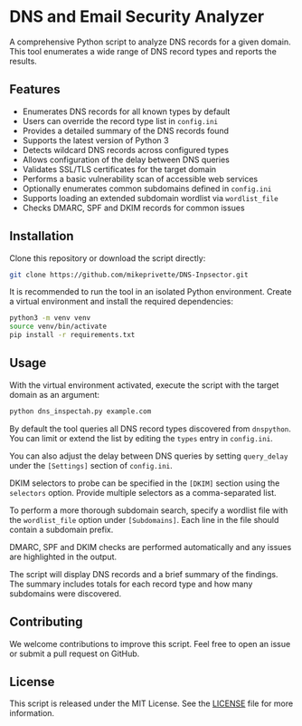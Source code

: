# DNS and Email Security Analyzer

A comprehensive Python script to analyze DNS records for a given domain. This tool enumerates a wide range of DNS record types and reports the results.

## Features

- Enumerates DNS records for all known types by default
- Users can override the record type list in `config.ini`
- Provides a detailed summary of the DNS records found
- Supports the latest version of Python 3
- Detects wildcard DNS records across configured types
- Allows configuration of the delay between DNS queries
- Validates SSL/TLS certificates for the target domain
- Performs a basic vulnerability scan of accessible web services
- Optionally enumerates common subdomains defined in `config.ini`
- Supports loading an extended subdomain wordlist via `wordlist_file`
- Checks DMARC, SPF and DKIM records for common issues

## Installation

Clone this repository or download the script directly:

```bash
git clone https://github.com/mikeprivette/DNS-Inpsector.git
```

It is recommended to run the tool in an isolated Python environment. Create a
virtual environment and install the required dependencies:

```bash
python3 -m venv venv
source venv/bin/activate
pip install -r requirements.txt
```

## Usage

With the virtual environment activated, execute the script with the target domain as an argument:

```bash
python dns_inspectah.py example.com
```

By default the tool queries all DNS record types discovered from `dnspython`.
You can limit or extend the list by editing the `types` entry in `config.ini`.

You can also adjust the delay between DNS queries by setting `query_delay` under
the `[Settings]` section of `config.ini`.

DKIM selectors to probe can be specified in the `[DKIM]` section using the
`selectors` option. Provide multiple selectors as a comma-separated list.

To perform a more thorough subdomain search, specify a wordlist file with the
`wordlist_file` option under `[Subdomains]`. Each line in the file should
contain a subdomain prefix.

DMARC, SPF and DKIM checks are performed automatically and any issues are
highlighted in the output.

The script will display DNS records and a brief summary of the findings.
The summary includes totals for each record type and how many subdomains were discovered.

## Contributing

We welcome contributions to improve this script. Feel free to open an issue or submit a pull request on GitHub.

## License

This script is released under the MIT License. See the [LICENSE](LICENSE) file for more information.
